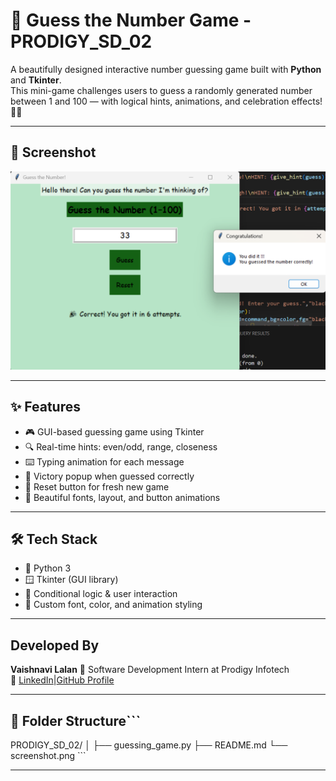 # 🎯 Guess the Number Game - PRODIGY_SD_02

A beautifully designed interactive number guessing game built with **Python** and **Tkinter**.  
This mini-game challenges users to guess a randomly generated number between 1 and 100 — with logical hints, animations, and celebration effects! 🧠🎉

---

## 📸 Screenshot

![Guessing Game Screenshot](screenshot.png)

---

## ✨ Features

- 🎮 GUI-based guessing game using Tkinter
- 🔍 Real-time hints: even/odd, range, closeness
- ⌨️ Typing animation for each message
- 🎉 Victory popup when guessed correctly
- 🔁 Reset button for fresh new game
- 💖 Beautiful fonts, layout, and button animations

---

## 🛠 Tech Stack

- 🐍 Python 3
- 🪟 Tkinter (GUI library)
- 🧠 Conditional logic & user interaction
- 🎨 Custom font, color, and animation styling

---

##  Developed By

**Vaishnavi Lalan**
💼 Software Development Intern at Prodigy Infotech  
🔗  [LinkedIn](https://www.linkedin.com/in/vaishnavi-lalan-270419310?lipi=urn%3Ali%3Apage%3Ad_flagship3_profile_view_base_contact_details%3BVwT8INsySK2z6a6jBPPJ1A%3D%3D)|[GitHub Profile](https://github.com/VaishnaviLalan106)

---

## 📂 Folder Structure```
PRODIGY_SD_02/
│
├── guessing_game.py
├── README.md
└── screenshot.png  ```

---
